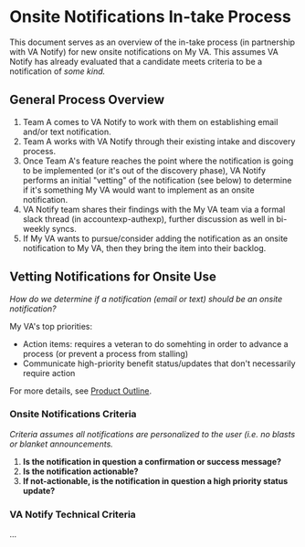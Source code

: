 # Onsite Notifications In-take Process

This document serves as an overview of the in-take process (in partnership with VA Notify) for new onsite notifications on My VA. This assumes VA Notify has already evaluated that a candidate meets criteria to be a notification of _some kind._

## General Process Overview

1. Team A comes to VA Notify to work with them on establishing email and/or text notification.
2. Team A works with VA Notify through their existing intake and discovery process.
4. Once Team A's feature reaches the point where the notification is going to be implemented (or it's out of the discovery phase), VA Notify performs an initial "vetting" of the notification (see below) to determine if it's something My VA would want to implement as an onsite notification.
5. VA Notify team shares their findings with the My VA team via a formal slack thread (in accountexp-authexp), further discussion as well in bi-weekly syncs. 
6. If My VA wants to pursue/consider adding the notification as an onsite notification to My VA, then they bring the item into their backlog.


## Vetting Notifications for Onsite Use
_How do we determine if a notification (email or text) should be an onsite notification?_

My VA's top priorities:
- Action items: requires a veteran to do somehting in order to advance a process (or prevent a process from stalling)
- Communicate high-priority benefit status/updates that don't necessarily require action

For more details, see [Product Outline](https://github.com/department-of-veterans-affairs/va.gov-team/tree/master/products/identity-personalization/onsite-notifications#onsite-notification-criteria).

### Onsite Notifications Criteria 
_Criteria assumes all notifications are personalized to the user (i.e. no blasts or blanket announcements._

1. **Is the notification in question a confirmation or success message?**
2. **Is the notification actionable?**
3. **If not-actionable, is the notification in question a high priority status update?**

### VA Notify Technical Criteria
...
